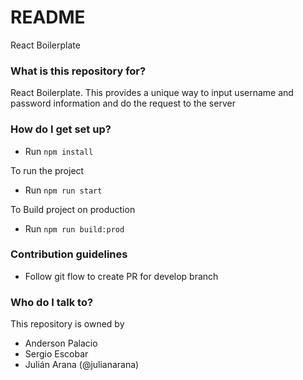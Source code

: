 # README #

React Boilerplate 

### What is this repository for? ###

React Boilerplate. This provides a unique way to input username and password information and do the request to the server

### How do I get set up? ###

* Run `npm install`

To run the project
* Run `npm run start`

To Build project on production
* Run `npm run build:prod`

### Contribution guidelines ###

* Follow git flow to create PR for develop branch

### Who do I talk to? ###

This repository is owned by 
* Anderson Palacio
* Sergio Escobar
* Julián Arana (@julianarana)